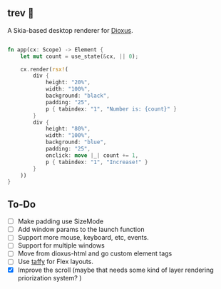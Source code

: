 trev 🧩
---

A Skia-based desktop renderer for [Dioxus](https://dioxuslabs.com).

```rust

fn app(cx: Scope) -> Element {
    let mut count = use_state(&cx, || 0);

    cx.render(rsx!(
        div {
            height: "20%",
            width: "100%",
            background: "black",
            padding: "25",
            p { tabindex: "1", "Number is: {count}" }
        }
        div {
            height: "80%",
            width: "100%",
            background: "blue",
            padding: "25",
            onclick: move |_| count += 1,
            p { tabindex: "1", "Increase!" }
        }
    ))
}
```

## To-Do
- [ ] Make padding use SizeMode
- [ ] Add window params to the launch function
- [ ] Support more mouse, keyboard, etc, events.
- [ ] Support for multiple windows
- [ ] Move from dioxus-html and go custom element tags
- [ ] Use [taffy](https://github.com/dioxusLabs/taffy) for Flex layouts.
- [x] Improve the scroll (maybe that needs some kind of layer rendering priorization system? )